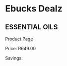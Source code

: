 
# Ebucks Dealz
## ESSENTIAL OILS
[Product Page](https://www.ebucks.com/web/shop/productSelected.do?prodId=1136315316&catId=714962196)

Price: R649.00

Savings: 


	